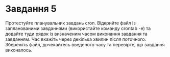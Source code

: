 # Завдання 5

Протестуйте планувальник завдань cron. Відкрийте файл із запланованими завданнями (використайте команду crontab -e) та додайте туди рядок із визначеним часом виконання завдання та завданням. Час вкажіть через декілька хвилин після поточного. Збережіть файл, дочекайтесь введеного часу та перевірте, що завдання виконалось. 

